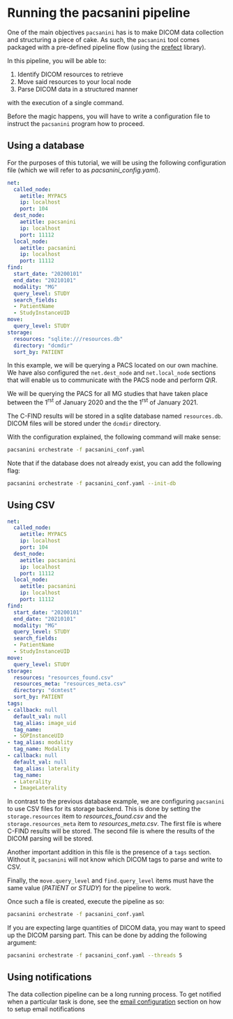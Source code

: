 # Running the pacsanini pipeline

One of the main objectives `pacsanini` has is to make DICOM data collection and
structuring a piece of cake. As such, the `pacsanini` tool comes packaged with a
pre-defined pipeline flow (using the [prefect](https://docs.prefect.io/) library).

In this pipeline, you will be able to:

1. Identify DICOM resources to retrieve
2. Move said resources to your local node
3. Parse DICOM data in a structured manner

with the execution of a single command.

Before the magic happens, you will have to write a configuration file to instruct the `pacsanini` program how to proceed.

## Using a database

For the purposes of this tutorial, we will be using the following configuration file (which we will refer to as *pacsanini_config.yaml*).

```yaml
net:
  called_node:
    aetitle: MYPACS
    ip: localhost
    port: 104
  dest_node:
    aetitle: pacsanini
    ip: localhost
    port: 11112
  local_node:
    aetitle: pacsanini
    ip: localhost
    port: 11112
find:
  start_date: "20200101"
  end_date: "20210101"
  modality: "MG"
  query_level: STUDY
  search_fields:
  - PatientName
  - StudyInstanceUID
move:
  query_level: STUDY
storage:
  resources: "sqlite:///resources.db"
  directory: "dcmdir"
  sort_by: PATIENT
```

In this example, we will be querying a PACS located on our own machine. We have also configured the `net.dest_node` and `net.local_node` sections that will enable us to communicate with the PACS node and perform Q\R.

We will be querying the PACS for all MG studies that have taken place between the 1<sup>rst</sup> of January 2020 and the the 1<sup>rst</sup> of January 2021.

The C-FIND results will be stored in a sqlite database named `resources.db`. DICOM files will be stored under the `dcmdir` directory.

With the configuration explained, the following command will make sense:

```bash
pacsanini orchestrate -f pacsanini_conf.yaml
```

Note that if the database does not already exist, you can add the following flag:

```bash
pacsanini orchestrate -f pacsanini_conf.yaml --init-db
```

## Using CSV

```yaml
net:
  called_node:
    aetitle: MYPACS
    ip: localhost
    port: 104
  dest_node:
    aetitle: pacsanini
    ip: localhost
    port: 11112
  local_node:
    aetitle: pacsanini
    ip: localhost
    port: 11112
find:
  start_date: "20200101"
  end_date: "20210101"
  modality: "MG"
  query_level: STUDY
  search_fields:
  - PatientName
  - StudyInstanceUID
move:
  query_level: STUDY
storage:
  resources: "resources_found.csv"
  resources_meta: "resources_meta.csv"
  directory: "dcmtest"
  sort_by: PATIENT
tags:
- callback: null
  default_val: null
  tag_alias: image_uid
  tag_name:
  - SOPInstanceUID
- tag_alias: modality
  tag_name: Modality
- callback: null
  default_val: null
  tag_alias: laterality
  tag_name:
  - Laterality
  - ImageLaterality
```

In contrast to the previous database example, we are configuring `pacsanini` to use CSV files for its storage backend. This is done by setting the `storage.resources` item to *resources_found.csv* and the `storage.resources_meta` item to *resources_meta.csv*. The first file is where C-FIND results will be stored. The second file is where the results of the DICOM parsing will be stored.

Another important addition in this file is the presence of a `tags` section. Without it, `pacsanini` will not know which DICOM tags to parse and write to CSV.

Finally, the `move.query_level` and `find.query_level` items must have the same value (*PATIENT* or *STUDY*) for the pipeline to work.

Once such a file is created, execute the pipeline as so:

```bash
pacsanini orchestrate -f pacsanini_conf.yaml
```

If you are expecting large quantities of DICOM data, you may want to speed up the DICOM parsing part. This can be done by adding the following argument:

```bash
pacsanini orchestrate -f pacsanini_conf.yaml --threads 5
```


## Using notifications

The data collection pipeline can be a long running process. To get notified when
a particular task is done, see the [email configuration](../configuration.md#email-configuration)
section on how to setup email notifications
